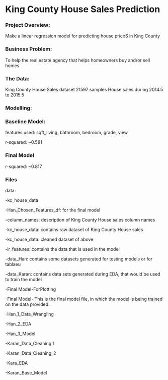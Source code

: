 # King County House Sales Prediction

### Project Overview:

Make a linear regression model for predicting house priceS in King County

### Business Problem:
To help the real estate agency that helps homeowners buy and/or sell homes

### The Data:

King County House Sales dataset
21597 samples
House sales during 2014.5 to 2015.5

### Modelling:

### Baseline Model:
  features used: sqft_living, bathroom, bedroom, grade, view
  
  r-squared: ~0.581

### Final Model
  r-squared: ~0.817

### Files

data:

-kc_house_data

-Han_Chosen_Features_df: for the final model

-column_names: description of King County House sales column names

-kc_house_data: contains raw dataset of King County House sales

-kc_house_data: cleaned dataset of above

-lr_features: contains the data that is used in the model


-data_Han: contains some datasets generated for testing models or for tablaeu

-data_Karan: contains data sets generated during EDA, that would be used to     train the model


-Final Model-ForPlotting

-Final Model- This is the final model file, in which the model is being trained on the data provided.


-Han_1_Data_Wrangling

-Han_2_EDA

-Han_3_Model

-Karan_Data_Cleaning 1

-Karan_Data_Cleaning_2

-Kara_EDA

-Karan_Base_Model
